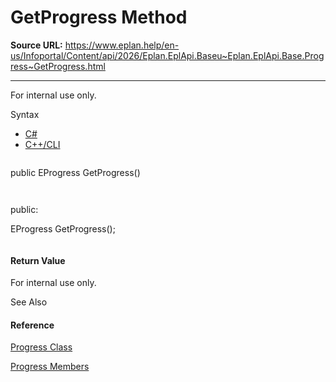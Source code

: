# GetProgress Method

**Source URL:** https://www.eplan.help/en-us/Infoportal/Content/api/2026/Eplan.EplApi.Baseu~Eplan.EplApi.Base.Progress~GetProgress.html

---

For internal use only.

Syntax

- [C#](#i-syntax-CS)
- [C++/CLI](#i-syntax-CPP2005)

```
```
public EProgress GetProgress()
```
```

```
```
public:
EProgress GetProgress();
```
```

#### Return Value

For internal use only.



See Also

#### Reference

[Progress Class](Eplan.EplApi.Baseu~Eplan.EplApi.Base.Progress.html)
  
[Progress Members](Eplan.EplApi.Baseu~Eplan.EplApi.Base.Progress_members.html)